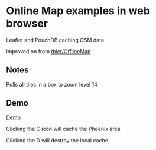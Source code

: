 # Online Map examples in web browser
Leaflet and PouchDB caching OSM data

Improved on from [tbicr/OfflineMap](http://tbicr.github.io/OfflineMap/)

## Notes
Pulls all tiles in a box to zoom level 14

## Demo
[Demo](http://foxusa.github.io/OfflineMap/)

Clicking the C icon will cache the Phoenix area

Clicking the D will destroy the local cache
